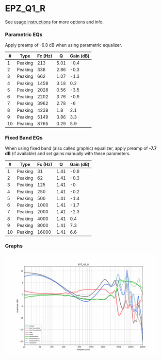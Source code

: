 # EPZ_Q1_R
See [usage instructions](https://github.com/jaakkopasanen/AutoEq#usage) for more options and info.

### Parametric EQs
Apply preamp of -6.8 dB when using parametric equalizer.

|   # | Type    |   Fc (Hz) |    Q |   Gain (dB) |
|-----|---------|-----------|------|-------------|
|   1 | Peaking |       213 | 5.01 |        -0.4 |
|   2 | Peaking |       338 | 2.86 |        -0.3 |
|   3 | Peaking |       662 | 1.07 |        -1.3 |
|   4 | Peaking |      1458 | 3.18 |         0.2 |
|   5 | Peaking |      2028 | 0.56 |        -3.5 |
|   6 | Peaking |      2202 | 3.76 |        -0.9 |
|   7 | Peaking |      3962 | 2.78 |        -6   |
|   8 | Peaking |      4239 | 1.8  |         2.1 |
|   9 | Peaking |      5149 | 3.86 |         3.3 |
|  10 | Peaking |      8765 | 0.29 |         5.9 |

### Fixed Band EQs
When using fixed band (also called graphic) equalizer, apply preamp of **-7.7 dB** (if available) and set gains manually with these parameters.

|   # | Type    |   Fc (Hz) |    Q |   Gain (dB) |
|-----|---------|-----------|------|-------------|
|   1 | Peaking |        31 | 1.41 |        -0.9 |
|   2 | Peaking |        62 | 1.41 |        -0.3 |
|   3 | Peaking |       125 | 1.41 |        -0   |
|   4 | Peaking |       250 | 1.41 |        -0.2 |
|   5 | Peaking |       500 | 1.41 |        -1.4 |
|   6 | Peaking |      1000 | 1.41 |        -1.7 |
|   7 | Peaking |      2000 | 1.41 |        -2.3 |
|   8 | Peaking |      4000 | 1.41 |         0.4 |
|   9 | Peaking |      8000 | 1.41 |         7.3 |
|  10 | Peaking |     16000 | 1.41 |         6.6 |

### Graphs
![](./EPZ_Q1_R.png)
